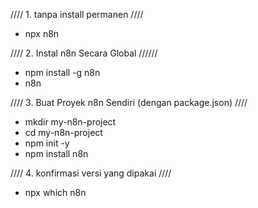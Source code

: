 //// 1. tanpa install permanen ////

- npx n8n

//// 2. Instal n8n Secara Global //////

- npm install -g n8n
- n8n

//// 3. Buat Proyek n8n Sendiri (dengan package.json) ////

- mkdir my-n8n-project
- cd my-n8n-project
- npm init -y
- npm install n8n

//// 4. konfirmasi versi yang dipakai ////

- npx which n8n
